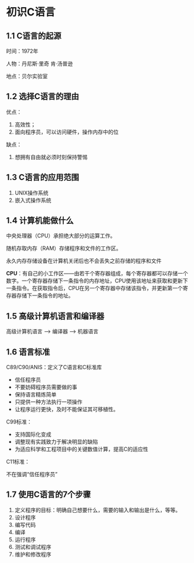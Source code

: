 # 初识C语言

## 1.1 C语言的起源

时间：1972年

人物：丹尼斯·里奇	肯·汤普逊

地点：贝尔实验室

## 1.2 选择C语言的理由

优点：

1. 高效性；
2. 面向程序员，可以访问硬件，操作内存中的位

缺点：

1. 想拥有自由就必须时刻保持警惕

## 1.3 C语言的应用范围

1. UNIX操作系统
2. 嵌入式操作系统

## 1.4 计算机能做什么

中央处理器（CPU）承担绝大部分的运算工作。

随机存取内存（RAM）存储程序和文件的工作区。

永久内存存储设备在计算机关闭后也不会丢失之前存储的程序和文件

**CPU**：有自己的小工作区——由若干个寄存器组成，每个寄存器都可以存储一个数字。一个寄存器存储下一条指令的内存地址，CPU使用该地址来获取和更新下一条指令。在获取指令后，CPU在另一个寄存器中存储该指令，并更新第一个寄存器存储下一条指令的地址。

## 1.5 高级计算机语言和编译器

高级计算机语言 ——> 编译器 ——> 机器语言

## 1.6 语言标准

C89/C90/ANIS：定义了C语言和C标准库

- 信任程序员
- 不要妨碍程序员需要做的事
- 保持语言精炼简单
- 只提供一种方法执行一项操作
- 让程序运行更快，及时不能保证其可移植性。

C99标准：

- 支持国际化变成
- 调整现有实践致力于解决明显的缺陷
- 为适应科学和工程项目中的关键数值计算，提高C的适应性

C11标准：

不在强调“信任程序员”

## 1.7 使用C语言的7个步骤

1. 定义程序的目标：明确自己想要什么，需要的输入和输出是什么，等等。
2. 设计程序
3. 编写代码
4. 编译
5. 运行程序
6. 测试和调试程序
7. 维护和修改程序